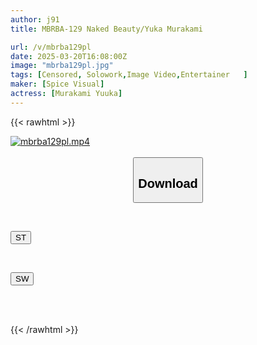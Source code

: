 ```yaml
---
author: j91
title: MBRBA-129 Naked Beauty/Yuka Murakami

url: /v/mbrba129pl
date: 2025-03-20T16:08:00Z
image: "mbrba129pl.jpg"
tags: [Censored, Solowork,Image Video,Entertainer	]
maker: [Spice Visual]
actress: [Murakami Yuuka]
---
```



{{< rawhtml >}}

<div class="video" data-videoid="dr67vRZxQWfkpBQ">
    <a href="javascript:;">
        <img src="/v/mbrba129pl/mbrba129pl.jpg" width="WIDTH" height="HEIGHT" alt="mbrba129pl.mp4" loading="lazy">
    </a>
</div>

<script type="text/javascript" src="https://j91.asia/asset/on-demand-st.js"></script>

<br>
  <link rel="stylesheet" href="https://j91.asia/asset/bs5.css">
  
  <center>
  <button class="btn btn-primary" type="button" data-bs-toggle="collapse" data-bs-target=".multi-collapse" aria-expanded="false" aria-controls="multiCollapseExample1 multiCollapseExample2"><h2>Download</h2></button></center>
</p>
<div class="row">
  <div class="col">
    <div class="collapse multi-collapse" id="multiCollapseExample1">
      <div class="card card-body">
	      	      <br>
<div class="buttons">  
<p><a href="/v/mbrba129pl/st.html" target="_blank"><button class="btn-hover color-3"><i class="fa fa-download"></i> ST</button></a></p></div>
    </div>
  </div>
</div>
  <div class="col">
    <div class="collapse multi-collapse" id="multiCollapseExample2">
      <div class="card card-body">
	      <br>
<div class="buttons">
<p><a href="/v/mbrba129pl/sw.html" target="_blank"><button class="btn-hover color-2"><i class="fa fa-download"></i> SW</button></a></p></div>
<br><br>
      </div>
    </div>
  </div>
</div>

{{< /rawhtml >}}